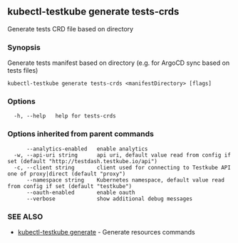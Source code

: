 ## kubectl-testkube generate tests-crds

Generate tests CRD file based on directory

### Synopsis

Generate tests manifest based on directory (e.g. for ArgoCD sync based on tests files)

```
kubectl-testkube generate tests-crds <manifestDirectory> [flags]
```

### Options

```
  -h, --help   help for tests-crds
```

### Options inherited from parent commands

```
      --analytics-enabled   enable analytics
  -w, --api-uri string      api uri, default value read from config if set (default "http://testdash.testkube.io/api")
  -c, --client string       client used for connecting to Testkube API one of proxy|direct (default "proxy")
      --namespace string    Kubernetes namespace, default value read from config if set (default "testkube")
      --oauth-enabled       enable oauth
      --verbose             show additional debug messages
```

### SEE ALSO

* [kubectl-testkube generate](kubectl-testkube_generate.md)	 - Generate resources commands

